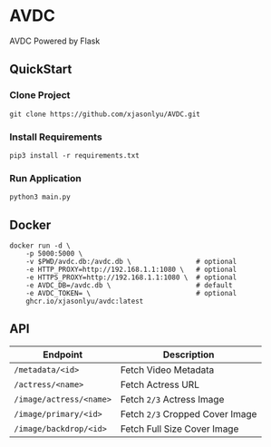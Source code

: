 # AVDC

AVDC Powered by Flask

## QuickStart

### Clone Project

```shell
git clone https://github.com/xjasonlyu/AVDC.git
```

### Install Requirements

```shell
pip3 install -r requirements.txt
```

### Run Application

```shell
python3 main.py
```

## Docker

```text
docker run -d \
    -p 5000:5000 \
    -v $PWD/avdc.db:/avdc.db \                # optional
    -e HTTP_PROXY=http://192.168.1.1:1080 \   # optional
    -e HTTPS_PROXY=http://192.168.1.1:1080 \  # optional
    -e AVDC_DB=/avdc.db \                     # default
    -e AVDC_TOKEN= \                          # optional
    ghcr.io/xjasonlyu/avdc:latest
```

## API

| Endpoint | Description |
| --- | ----------- |
| `/metadata/<id>` | Fetch Video Metadata |
| `/actress/<name>` | Fetch Actress URL |
| `/image/actress/<name>` | Fetch `2/3` Actress Image |
| `/image/primary/<id>` | Fetch `2/3` Cropped Cover Image |
| `/image/backdrop/<id>` | Fetch Full Size Cover Image |
